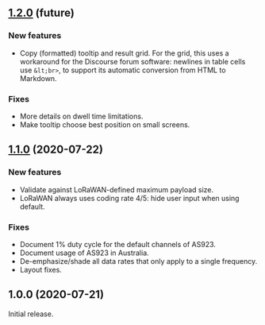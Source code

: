 ## [1.2.0](https://github.com/avbentem/airtime-calculator/compare/v1.1.0...master) (future)

### New features

- Copy (formatted) tooltip and result grid. For the grid, this uses a workaround
  for the Discourse forum software: newlines in table cells use `&lt;br>`, to
  support its automatic conversion from HTML to Markdown.

### Fixes

- More details on dwell time limitations.
- Make tooltip choose best position on small screens.

## [1.1.0](https://github.com/avbentem/airtime-calculator/compare/v1.0.0...v1.1.0) (2020-07-22)

### New features

- Validate against LoRaWAN-defined maximum payload size.
- LoRaWAN always uses coding rate 4/5: hide user input when using default.

### Fixes

- Document 1% duty cycle for the default channels of AS923.
- Document usage of AS923 in Australia.
- De-emphasize/shade all data rates that only apply to a single frequency.
- Layout fixes.

## 1.0.0 (2020-07-21)

Initial release.
